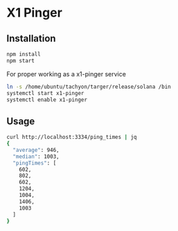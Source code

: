 # X1 Pinger

## Installation
```bash
npm install
npm start
```

For proper working as a x1-pinger service
```bash
ln -s /home/ubuntu/tachyon/targer/release/solana /bin
systemctl start x1-pinger
systemctl enable x1-pinger
```

## Usage

```bash
curl http://localhost:3334/ping_times | jq
{
  "average": 946,
  "median": 1003,
  "pingTimes": [
    602,
    802,
    602,
    1204,
    1004,
    1406,
    1003
  ]
}
```
